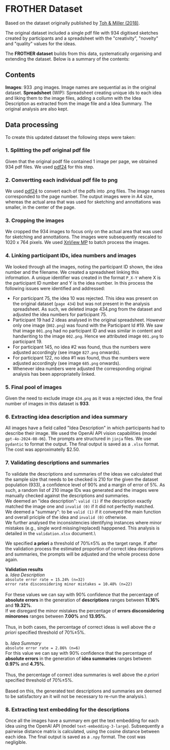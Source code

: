 # FROTHER Dataset

Based on the dataset originally published by [Toh & Miller (2018)](https://sites.psu.edu/creativitymetrics/2018/07/18/milkfrother/).

The original dataset included a single pdf file with 934 digitised sketches created by participants and a spreadsheet with the "creativity", "novelty" and "quality" values for the ideas.

The **FROTHER dataset** builds from this data, systematically organising and extending the dataset. Below is a summary of the contents:

##

## Contents
**Images**: 933 .png images. Image names are sequential as in the original dataset.
**Spreadsheet** (WIP): Spreadsheet creating unique ids to each idea and liking them to the image files, adding a collumn with the Idea Description as extracted from the image file and a Idea Summary. The original analysis are also kept.

## Data processing
To create this updated dataset the following steps were taken:

### 1. Splitting the pdf original pdf file
Given that the original podf file contained 1 image per page, we obtained 934 pdf files. We used [pdf24](https://www.pdf24.org/en/) for this step.

### 2. Convertting each individual pdf file to png
We used [pdf24](https://www.pdf24.org/en/) to convert each of the pdfs into .png files. The image names corresponded to the page number. The output images were in A4 size, whereas the actual area that was used for sketching and annottations was smaller, in the center of the page.

### 3. Cropping the images
We cropped the 934 images to focus only on the actual area that was used for sketching and annottations. The images were subsequently rescaled to 1020 x 764 pixels. We used [XnView MP](https://www.xnview.com/en/) to batch process the images.

### 4. Linking participant IDs, idea numbers and images
We looked through all the images, noting the participant ID shown, the idea number and the filename. We created a spreadsheet linking this information. A unique identifier was created in the format ```P_X-Y``` where X is the participant ID number and Y is the idea number. In this process the following issues were identified and addressed:
- For participant 75, the idea 10 was rejected. This idea was present on the original dataset (```page 434```) but was not present in the analysis spreadsheet. As such, we deleted image 434.png from the dataset and adjusted the idea numbers for participant 75.
- Participant 19 had 2 ideas analysed in the original spreadsheet. However only one image (```002.png```) was found with the Participant Id #19. We saw that image ```001.png``` had no participant ID and was similar in content and handwriting to the image ```002.png```. Hence we  attributed image ```001.png``` to participant 19.
- For participant 145, no idea #2 was found, thus the numbers were adjusted accordingly (see image ```827.png``` onwards).
- For participant 122, no idea #1 was found, thus the numbers were adjusted accordingly (see image ```685.png``` onwards).
- Whenever idea numbers were adjusted the corresponding original analysis has been appropriatelly linked.

### 5. Final pool of images
Given the need to exclude image ```434.png``` as it was a rejected idea, the final number of images in this dataset is **933**.

### 6. Extracting idea description and idea summary
All images have a field called "Idea Description" in which participants had to describe their image. We used the OpenAI API vision capabilities (model ```gpt-4o-2024-08-06```).
The prompts are structured in ```jinja``` files. We use ```pydantic``` to format the output.
The final output is saved as a ```.xlsx``` format.
The cost was approximatelly $2.50.

### 7. Validating descriptions and summaries
To validate the descriptions and summaries of the ideas we calculated that the sample size that needs to be checked is 210 for the given the dataset population (933), a confidence level of 90% and a margin of error of 5%.
As such, a random list of 210 image IDs was generated and the images were manually checked against the descriptions and summaries.\
We deemed an "idea description": ```valid (1)``` if the description exactly matched the image one and ```invalid (0)``` if it did not perfectly matched.\
We deemed a "summary": to be ```valid (1)``` if it conveyed the main function and overall priciple of the idea and ```invalid (0)``` otherwise.\
We further analysed the inconsistencies identifying instances where minor mistakes (e.g., single word missing/replaced) happpened. This analysis is detailed in the ```validation.xlsx``` document.\

We specified **a priori** a threshold of 70%&#177;5% as the target range. If after the validation process the estimated proportion of correct idea descriptions and summaries, the prompts will be adjusted and the whole process done again.

**Validation results**\
a. _Idea Description_\
```absolute error rate = 15.24% (n=32)```\
```error rate disconsidering minor mistakes = 10.48% (n=22)```\
\
For these values we can say with 90% confidence that the percentage of **absolute errors** in the generation of **descriptions** ranges between **11.16%** and **19.32%**.\
If we disregard the minor mistakes the percentage of **errors disconsidering minorones** ranges between **7.00%** and **13.95%**.\
\
Thus, in both cases, the percentage of correct ideas is well above the _a priori_ specified threshold of 70%&#177;5%.\
\
b. _Idea Summary_\
```absolute error rate = 2.86% (n=6)```\
For this value we can say with 90% confidence that the percentage of **absolute errors** in the generation of **idea summaries** ranges between **0.97%** and **4.75%**.\
\
Thus, the percentage of correct idea summaries is well above the _a priori_ specified threshold of 70%&#177;5%.\
\
Based on this, the generated text descriptions and summaries are deemed to be satisfactory an it will not be necessary to re-run the analysis.\

### 8. Extracting text embedding for the descriptions
Once all the images have a summary em get the text embedding for each idea using the OpenAI API (model ```text-embedding-3-large```).
Subsequently a pairwise distance matrix is calculated, using the cosine distance between each idea.
The final output is saved as a ```.npy``` format.
The cost was negligible.
